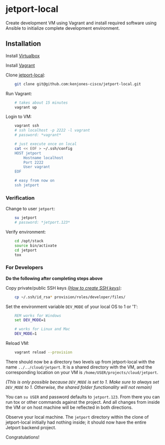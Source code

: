 # jetport-local

Create development VM using Vagrant and install required software using
Ansible to initialize complete development environment.

## Installation

Install [Virtualbox](https://www.virtualbox.org/wiki/Downloads)

Install [Vagrant](http://www.vagrantup.com/downloads.html)

Clone [jetport-local](https://github.com/kenjones-cisco/jetport-local):

```bash
    git clone git@github.com:kenjones-cisco/jetport-local.git
```

Run Vagrant:

```bash
    # takes about 15 minutes
    vagrant up
```

Login to VM:

```bash
    vagrant ssh
    # ssh localhost -p 2222 -l vagrant
    # password: *vagrant*
```

```bash
    # just execute once on local
    cat << EOF > ~/.ssh/config
    HOST jetport
        Hostname localhost
        Port 2222
        User vagrant
    EOF

    # easy from now on
    ssh jetport
```

### Verification

Change to user `jetport`:

```bash
    su jetport
    # password: *jetport.123*
```

Verify environment:

```bash
    cd /opt/stack
    source bin/activate
    cd jetport
    tox
```

### For Developers

**Do the following after completing steps above**

Copy private/public SSH keys [*(How to create SSH keys)*](https://help.github.com/articles/generating-ssh-keys):

```bash
    cp ~/.ssh/id_rsa* provision/roles/developer/files/
```

Set the environment variable `DEV_MODE` of your local OS to 1 or '1':

```bat
    REM works for Windows
    set DEV_MODE=1
```

```bash
    # works for Linux and Mac
    DEV_MODE=1
```

Reload VM:

```bash
    vagrant reload --provision
```

There should now be a directory two levels up from jetport-local
with the name `../../cloud/jetport`. It is a shared directory with
the VM, and the corresponding location on your VM is
`/home/USER/projects/cloud/jetport`.

*(This is only possible because `DEV_MODE` is set to 1. Make sure to
always set `DEV_MODE` to 1. Otherwise, the shared folder functionality
will not remain)*

You can `su USER` and password defaults to `jetport.123`. From there
you can run tox or other commands against the project. And all changes
from inside the VM or on host machine will be reflected in both directions.

Observe your local machine. The `jetport` directory within
the clone of jetport-local initially had nothing inside; it should now
have the entire Jetport backend project.

Congratulations!
